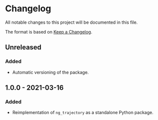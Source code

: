 # Changelog
All notable changes to this project will be documented in this file.

The format is based on [Keep a Changelog](http://keepachangelog.com/).

## Unreleased
### Added
- Automatic versioning of the package.

## 1.0.0 - 2021-03-16
### Added
- Reimplementation of `ng_trajectory` as a standalone Python package.